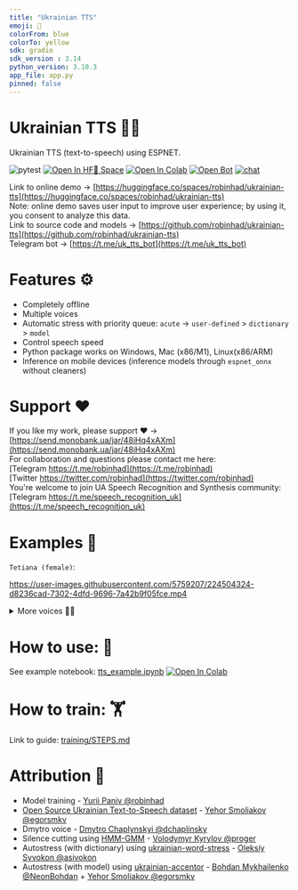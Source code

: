 ```yaml
---
title: "Ukrainian TTS"
emoji: 🐌
colorFrom: blue
colorTo: yellow
sdk: gradio
sdk_version : 3.14
python_version: 3.10.3
app_file: app.py
pinned: false
---
```


# Ukrainian TTS 📢🤖
Ukrainian TTS (text-to-speech) using ESPNET.

![pytest](https://github.com/robinhad/ukrainian-tts/actions/workflows/hf-sync.yml/badge.svg)
[![Open In HF🤗 Space ](https://img.shields.io/badge/Open%20Demo-%F0%9F%A4%97%20Space-yellow)](https://huggingface.co/spaces/robinhad/ukrainian-tts)
[![Open In Colab](https://colab.research.google.com/assets/colab-badge.svg)](https://colab.research.google.com/github/robinhad/ukrainian-tts/blob/main/tts_example.ipynb)
[![Open Bot](https://img.shields.io/badge/Open%20Bot%20🤖-Telegram-blue)](https://t.me/uk_tts_bot)
[![chat](https://img.shields.io/badge/chat-Telegram-blue)](https://t.me/speech_recognition_uk)

Link to online demo -> [https://huggingface.co/spaces/robinhad/ukrainian-tts](https://huggingface.co/spaces/robinhad/ukrainian-tts)  
Note: online demo saves user input to improve user experience; by using it, you consent to analyze this data.   
Link to source code and models -> [https://github.com/robinhad/ukrainian-tts](https://github.com/robinhad/ukrainian-tts)  
Telegram bot -> [https://t.me/uk_tts_bot](https://t.me/uk_tts_bot)  

# Features ⚙️
- Completely offline
- Multiple voices
- Automatic stress with priority queue: `acute` -> `user-defined` > `dictionary` > `model`
- Control speech speed
- Python package works on Windows, Mac (x86/M1), Linux(x86/ARM)
- Inference on mobile devices (inference models through `espnet_onnx` without cleaners)


# Support ❤️
If you like my work, please support ❤️ -> [https://send.monobank.ua/jar/48iHq4xAXm](https://send.monobank.ua/jar/48iHq4xAXm)  
For collaboration and questions please contact me here:  
[Telegram https://t.me/robinhad](https://t.me/robinhad)  
[Twitter https://twitter.com/robinhad](https://twitter.com/robinhad)  
You're welcome to join UA Speech Recognition and Synthesis community: [Telegram https://t.me/speech_recognition_uk](https://t.me/speech_recognition_uk)
# Examples 🤖

`Tetiana (female)`:

https://user-images.githubusercontent.com/5759207/224504324-d8236cad-7302-4dfd-9696-7a42b9f05fce.mp4


<details>
  <summary>More voices 📢🤖</summary>

`Dmytro (male)`:

https://user-images.githubusercontent.com/5759207/224504354-f84f74d3-fa46-497c-9604-4b63ba45989f.mp4


`Lada (female)`:

https://user-images.githubusercontent.com/5759207/224504360-ec198ac2-647c-4238-99ef-b6f074d633fd.mp4


`Mykyta (male)`:

https://user-images.githubusercontent.com/5759207/224504363-0227e8bf-8c1c-49ad-8602-8cbf8feaa82b.mp4

</details>


# How to use: 📢

See example notebook: [tts_example.ipynb](./tts_example.ipynb)  [![Open In Colab](https://colab.research.google.com/assets/colab-badge.svg)](https://colab.research.google.com/github/robinhad/ukrainian-tts/blob/main/tts_example.ipynb)

# How to train: 🏋️
Link to guide: [training/STEPS.md](training/STEPS.md)


# Attribution 🤝

- Model training - [Yurii Paniv @robinhad](https://github.com/robinhad)   
- [Open Source Ukrainian Text-to-Speech dataset](https://github.com/egorsmkv/ukrainian-tts-datasets) - [Yehor Smoliakov @egorsmkv](https://github.com/egorsmkv)   
- Dmytro voice - [Dmytro Chaplynskyi @dchaplinsky](https://github.com/dchaplinsky)  
- Silence cutting using [HMM-GMM](https://github.com/proger/uk) - [Volodymyr Kyrylov @proger](https://github.com/proger)  
- Autostress (with dictionary) using [ukrainian-word-stress](https://github.com/lang-uk/ukrainian-word-stress) - [Oleksiy Syvokon @asivokon](https://github.com/asivokon)    
- Autostress (with model) using [ukrainian-accentor](https://github.com/egorsmkv/ukrainian-accentor) - [Bohdan Mykhailenko @NeonBohdan](https://github.com/NeonBohdan) + [Yehor Smoliakov @egorsmkv](https://github.com/egorsmkv)    
